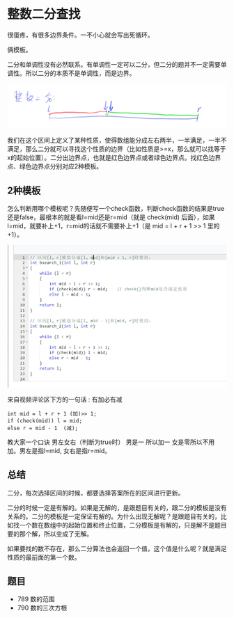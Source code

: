 # 整数二分查找

很蛋疼，有很多边界条件。一不小心就会写出死循环。

俩模板。

二分和单调性没有必然联系。有单调性一定可以二分，但二分的题并不一定需要单调性。所以二分的本质不是单调性，而是边界。

![](imgs/int-bsearch.png)

我们在这个区间上定义了某种性质，使得数组能分成左右两半，一半满足，一半不满足，那么二分就可以寻找这个性质的边界（比如性质是>=x，那么就可以找等于x的起始位置）。二分出边界点，也就是红色边界点或者绿色边界点。找红色边界点、绿色边界点分别对应2种模板。

## 2种模板

怎么判断用哪个模板呢？先随便写一个check函数，判断check函数的结果是true还是false，最根本的就是看l=mid还是r=mid（就是 check(mid) 后面），如果l=mid，就要补上+1，r=mid的话就不需要补上+1（是 mid = l + r + 1 >> 1 里的 +1）。

![](imgs/bsearch_template.png)

来自视频评论区下方的一句话 : 有加必有减

```
int mid = l + r + 1 (加)>> 1;
if (check(mid)) l = mid;
else r = mid - 1  (减);
```

教大家一个口诀 男左女右（判断为true时） 男是一 所以加一 女是零所以不用加。男左是指l=mid, 女右是指r=mid。

## 总结

二分，每次选择区间的时候，都要选择答案所在的区间进行更新。

二分的时候一定是有解的。如果是无解的，是跟题目有关的，跟二分的模板是没有关系的。二分的模板是一定保证有解的。为什么出现无解呢？是跟题目有关的，比如找一个数在数组中的起始位置和终止位置，二分模板是有解的，只是解不是题目要的那个解，所以变成了无解。

如果要找的数不存在，那么二分算法也会返回一个值，这个值是什么呢？就是满足性质的最前面的第一个数。

## 题目

- 789 数的范围
- 790 数的三次方根
